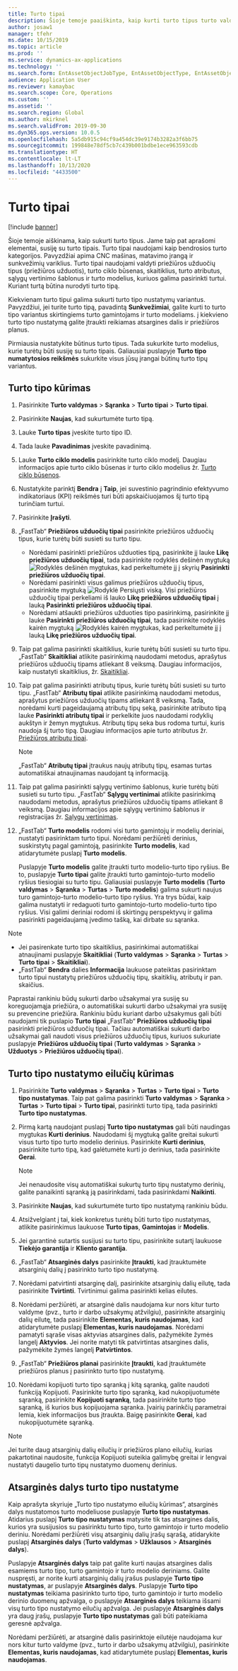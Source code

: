 ```yaml
---
title: Turto tipai
description: Šioje temoje paaiškinta, kaip kurti turto tipus turto valdyme. Jame taip pat aprašomi elementai, susiję su turto tipais.
author: josaw1
manager: tfehr
ms.date: 10/15/2019
ms.topic: article
ms.prod: ''
ms.service: dynamics-ax-applications
ms.technology: ''
ms.search.form: EntAssetObjectJobType, EntAssetObjectType, EntAssetObjectTypeDefaultSparePart, EntAssetObjectTypeDefaultSparePartApprove, EntAssetObjectTypeDefaultCreateCombinations, EntAssetObjectTypeDefault, EntAssetObjectTypeDefaultCopy
audience: Application User
ms.reviewer: kamaybac
ms.search.scope: Core, Operations
ms.custom: ''
ms.assetid: ''
ms.search.region: Global
ms.author: mkirknel
ms.search.validFrom: 2019-09-30
ms.dyn365.ops.version: 10.0.5
ms.openlocfilehash: 5a5db915c94cf9a454dc39e9174b3282a3f6bb75
ms.sourcegitcommit: 199848e78df5cb7c439b001bdbe1ece963593cdb
ms.translationtype: HT
ms.contentlocale: lt-LT
ms.lasthandoff: 10/13/2020
ms.locfileid: "4433500"
---
```

# <a name="asset-types"></a>Turto tipai

[!include [banner](../../includes/banner.md)]



Šioje temoje aiškinama, kaip sukurti turto tipus. Jame taip pat aprašomi elementai, susiję su turto tipais. Turto tipai naudojami kaip bendrosios turto kategorijos. Pavyzdžiai apima CNC mašinas, matavimo įrangą ir sunkvežimių variklius. Turto tipai naudojami valdyti priežiūros užduočių tipus (priežiūros užduotis), turto ciklo būsenas, skaitiklius, turto atributus, sąlygų vertinimo šablonus ir turto modelius, kuriuos galima pasirinkti turtui. Kuriant turtą būtina nurodyti turto tipą.

Kiekvienam turto tipui galima sukurti turto tipo nustatymų variantus. Pavyzdžiui, jei turite turto tipą, pavadintą **Sunkvežimiai**, galite kurti to turto tipo variantus skirtingiems turto gamintojams ir turto modeliams. į kiekvieno turto tipo nustatymą galite įtraukti reikiamas atsargines dalis ir priežiūros planus.

Pirmiausia nustatykite būtinus turto tipus. Tada sukurkite turto modelius, kurie turėtų būti susiję su turto tipais. Galiausiai puslapyje **Turto tipo numatytosios reikšmės** sukurkite visus jūsų įrangai būtinų turto tipų variantus.

## <a name="create-an-asset-type"></a>Turto tipo kūrimas

1. Pasirinkite **Turto valdymas** > **Sąranka** > **Turto tipai** > **Turto tipai**.
2. Pasirinkite **Naujas**, kad sukurtumėte turto tipą.
3. Lauke **Turto tipas** įveskite turto tipo ID.
4. Tada lauke **Pavadinimas** įveskite pavadinimą.
5. Lauke **Turto ciklo modelis** pasirinkite turto ciklo modelį. Daugiau informacijos apie turto ciklo būsenas ir turto ciklo modelius žr. [Turto ciklo būsenos](object-stages.md).
6. Nustatykite parinktį **Bendra** į **Taip**, jei suvestinio pagrindinio efektyvumo indikatoriaus (KPI) reikšmės turi būti apskaičiuojamos šį turto tipą turinčiam turtui.
7. Pasirinkite **Įrašyti**.
8. „FastTab“ **Priežiūros užduočių tipai** pasirinkite priežiūros užduočių tipus, kurie turėtų būti susieti su turto tipu.

    - Norėdami pasirinkti priežiūros užduoties tipą, pasirinkite jį lauke **Likę priežiūros užduočių tipai**, tada pasirinkite rodyklės dešinėn mygtuką ![Rodyklės dešinėn mygtukas](media/29-setup-for-objects.png), kad perkeltumėte jį į skyrių **Pasirinkti priežiūros užduočių tipai**.
    - Norėdami pasirinkti visus galimus priežiūros užduočių tipus, pasirinkite mygtuką ![Rodyklė Persiųsti viską](media/30-setup-for-objects.png). Visi priežiūros užduočių tipai perkeliami iš lauko **Likę priežiūros užduočių tipai** į lauką **Pasirinkti priežiūros užduočių tipai**.
    - Norėdami atšaukti priežiūros užduoties tipo pasirinkimą, pasirinkite jį lauke **Pasirinkti priežiūros užduočių tipai**, tada pasirinkite rodyklės kairėn mygtuką ![Rodyklės kairėn mygtukas](media/31-setup-for-objects.png), kad perkeltumėte jį į lauką **Likę priežiūros užduočių tipai**.

9. Taip pat galima pasirinkti skaitiklius, kurie turėtų būti susieti su turto tipu. „FastTab“ **Skaitikliai** atlikite pasirinkimą naudodami metodus, aprašytus priežiūros užduočių tipams atliekant 8 veiksmą. Daugiau informacijos, kaip nustatyti skaitiklius, žr. [Skaitikliai](counters.md).
10. Taip pat galima pasirinkti atributų tipus, kurie turėtų būti susieti su turto tipu. „FastTab“ **Atributų tipai** atlikite pasirinkimą naudodami metodus, aprašytus priežiūros užduočių tipams atliekant 8 veiksmą. Tada, norėdami kurti pageidaujamą atributų tipų seką, pasirinkite atributo tipą lauke **Pasirinkti atributų tipai** ir perkelkite juos naudodami rodyklių aukštyn ir žemyn mygtukus. Atributų tipų seka bus rodoma turtui, kuris naudoja šį turto tipą. Daugiau informacijos apie turto atributus žr. [Priežiūros atributų tipai](../setup-for-functional-locations/specification-types.md).

    > [!NOTE]
    > „FastTab“ **Atributų tipai** įtraukus naujų atributų tipų, esamas turtas automatiškai atnaujinamas naudojant tą informaciją.

11. Taip pat galima pasirinkti sąlygų vertinimo šablonus, kurie turėtų būti susieti su turto tipu. „FastTab“ **Sąlygų vertinimai** atlikite pasirinkimą naudodami metodus, aprašytus priežiūros užduočių tipams atliekant 8 veiksmą. Daugiau informacijos apie sąlygų vertinimo šablonus ir registracijas žr. [Sąlygų vertinimas](../setup-for-objects/condition-assessment.md).
12. „FastTab“ **Turto modelis** rodomi visi turto gamintojų ir modelių deriniai, nustatyti pasirinktam turto tipui. Norėdami peržiūrėti derinius, suskirstytų pagal gamintoją, pasirinkite **Turto modelis**, kad atidarytumėte puslapį **Turto modelis**.

    Puslapyje **Turto modelis** galite įtraukti turto modelio-turto tipo ryšius. Be to, puslapyje **Turto tipai** galite įtraukti turto gamintojo-turto modelio ryšius tiesiogiai su turto tipu. Galiausiai puslapyje **Turto modelis** (**Turto valdymas** \> **Sąranka** \> **Turtas** \> **Turto modelis**) galima sukurti naujus turo gamintojo-turto modelio-turto tipo ryšius. Yra trys būdai, kaip galima nustatyti ir redaguoti turto gamintojo-turto modelio-turto tipo ryšius. Visi galimi deriniai rodomi iš skirtingų perspektyvų ir galima pasirinkti pageidaujamą įvedimo tašką, kai dirbate su sąranka.

> [!NOTE]
> - Jei pasirenkate turto tipo skaitiklius, pasirinkimai automatiškai atnaujinami puslapyje **Skaitikliai** (**Turto valdymas** > **Sąranka** > **Turtas** > **Turto tipai** > **Skaitikliai**).
> - „FastTab“ **Bendra** dalies **Informacija** laukuose pateiktas pasirinktam turto tipui nustatytų priežiūros užduočių tipų, skaitiklių, atributų ir pan. skaičius.

Paprastai rankiniu būdų sukurti darbo užsakymai yra susiję su koreguojamąja priežiūra, o automatiškai sukurti darbo užsakymai yra susiję su prevencine priežiūra. Rankiniu būdu kuriant darbo užsakymus gali būti naudojami tik puslapio **Turto tipai** „FastTab“ **Priežiūros užduočių tipai** pasirinkti priežiūros užduočių tipai. Tačiau automatiškai sukurti darbo užsakymai gali naudoti visus priežiūros užduočių tipus, kuriuos sukuriate puslapyje **Priežiūros užduočių tipai** (**Turto valdymas** \> **Sąranka** \> **Užduotys** \> **Priežiūros užduočių tipai**).

## <a name="create-asset-type-setup-lines"></a>Turto tipo nustatymo eilučių kūrimas

1. Pasirinkite **Turto valdymas** \> **Sąranka** \> **Turtas** \> **Turto tipai** \> **Turto tipo nustatymas**. Taip pat galima pasirinkti **Turto valdymas** \> **Sąranka** \> **Turtas** \> **Turto tipai** \> **Turto tipai**, pasirinkti turto tipą, tada pasirinkti **Turto tipo nustatymas**.
2. Pirmą kartą naudojant puslapį **Turto tipo nustatymas** gali būti naudingas mygtukas **Kurti derinius**. Naudodami šį mygtuką galite greitai sukurti visus turto tipo turto modelio derinius. Pasirinkite **Kurti derinius**, pasirinkite turto tipą, kad galėtumėte kurti jo derinius, tada pasirinkite **Gerai**.

    > [!NOTE]
    > Jei nenaudosite visų automatiškai sukurtų turto tipų nustatymo derinių, galite panaikinti sąranką ją pasirinkdami, tada pasirinkdami **Naikinti**.

3. Pasirinkite **Naujas**, kad sukurtumėte turto tipo nustatymą rankiniu būdu.
4. Atsižvelgiant į tai, kiek konkretus turėtų būti turto tipo nustatymas, atlikite pasirinkimus laukuose **Turto tipas**, **Gamintojas** ir **Modelis**.
5. Jei garantinė sutartis susijusi su turto tipu, pasirinkite sutartį laukuose **Tiekėjo garantija** ir **Kliento garantija**. 
6. „FastTab“ **Atsarginės dalys** pasirinkite **Įtraukti**, kad įtrauktumėte atsarginių dalių į pasirinkto turto tipo nustatymą.
7. Norėdami patvirtinti atsarginę dalį, pasirinkite atsarginių dalių eilutę, tada pasirinkite **Tvirtinti**. Tvirtinimui galima pasirinkti kelias eilutes.
8. Norėdami peržiūrėti, ar atsarginė dalis naudojama kur nors kitur turto valdyme (pvz., turto ir darbo užsakymų atžvilgiu), pasirinkite atsarginių dalių eilutę, tada pasirinkite **Elementas, kuris naudojamas**, kad atidarytumėte puslapį **Elementas, kuris naudojamas**. Norėdami pamatyti sąraše visas aktyvias atsargines dalis, pažymėkite žymės langelį **Aktyvios**. Jei norite matyti tik patvirtintas atsargines dalis, pažymėkite žymės langelį **Patvirtintos**.
9. „FastTab“ **Priežiūros planai** pasirinkite **Įtraukti**, kad įtrauktumėte priežiūros planus į pasirinkto turto tipo nustatymą.
10. Norėdami kopijuoti turto tipo sąranką į kitą sąranką, galite naudoti funkciją Kopijuoti. Pasirinkite turto tipo sąranką, kad nukopijuotumėte sąranką, pasirinkite **Kopijuoti sąranką**, tada pasirinkite turto tipo sąranką, iš kurios bus kopijuojama sąranka. Įvairių parinkčių parametrai lemia, kiek informacijos bus įtraukta. Baigę pasirinkite **Gerai**, kad nukopijuotumėte sąranką.

> [!NOTE]
> Jei turite daug atsarginių dalių eilučių ir priežiūros plano eilučių, kurias pakartotinai naudosite, funkcija Kopijuoti suteikia galimybę greitai ir lengvai nustatyti daugelio turto tipų nustatymo duomenų derinius.

## <a name="spare-parts-on-the-asset-type-setup"></a>Atsarginės dalys turto tipo nustatyme

Kaip aprašyta skyriuje „Turto tipo nustatymo eilučių kūrimas“, atsarginės dalys nustatomos turto modeliuose puslapyje **Turto tipo nustatymas**. Atidarius puslapį **Turto tipo nustatymas** matysite tik tas atsargines dalis, kurios yra susijusios su pasirinktu turto tipo, turto gamintojo ir turto modelio deriniu. Norėdami peržiūrėti visų atsarginių dalių įrašų sąrašą, atidarykite puslapį **Atsarginės dalys** (**Turto valdymas** \> **Užklausos** \> **Atsarginės dalys**).

Puslapyje **Atsarginės dalys** taip pat galite kurti naujas atsargines dalis esamiems turto tipo, turto gamintojo ir turto modelio deriniams. Galite nuspręsti, ar norite kurti atsarginių dalių įrašus puslapyje **Turto tipo nustatymas**, ar puslapyje **Atsarginės dalys**. Puslapyje **Turto tipo nustatymas** teikiama pasirinkto turto tipo, turto gamintojo ir turto modelio derinio duomenų apžvalga, o puslapyje **Atsarginės dalys** teikiama išsami visų turto tipo nustatymo eilučių apžvalga. Jei puslapyje **Atsarginės dalys** yra daug įrašų, puslapyje **Turto tipo nustatymas** gali būti pateikiama geresnė apžvalga.

Norėdami peržiūrėti, ar atsarginė dalis pasirinktoje eilutėje naudojama kur nors kitur turto valdyme (pvz., turto ir darbo užsakymų atžvilgiu), pasirinkite **Elementas, kuris naudojamas**, kad atidarytumėte puslapį **Elementas, kuris naudojamas**. 

